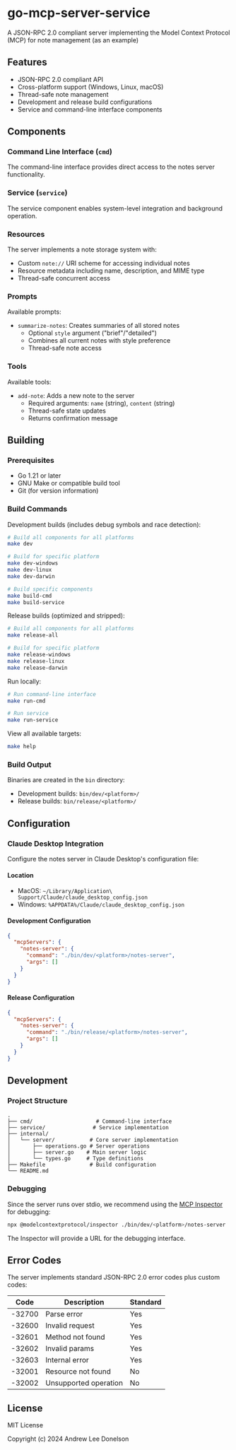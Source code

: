 # go-mcp-server-service
A JSON-RPC 2.0 compliant server implementing the Model Context Protocol (MCP) for note management (as an example)

## Features

- JSON-RPC 2.0 compliant API
- Cross-platform support (Windows, Linux, macOS)
- Thread-safe note management
- Development and release build configurations
- Service and command-line interface components

## Components

### Command Line Interface (`cmd`)

The command-line interface provides direct access to the notes server functionality.

### Service (`service`)

The service component enables system-level integration and background operation.

### Resources

The server implements a note storage system with:
- Custom `note://` URI scheme for accessing individual notes
- Resource metadata including name, description, and MIME type
- Thread-safe concurrent access

### Prompts

Available prompts:
- `summarize-notes`: Creates summaries of all stored notes
  - Optional `style` argument ("brief"/"detailed")
  - Combines all current notes with style preference
  - Thread-safe note access

### Tools

Available tools:
- `add-note`: Adds a new note to the server
  - Required arguments: `name` (string), `content` (string)
  - Thread-safe state updates
  - Returns confirmation message

## Building

### Prerequisites

- Go 1.21 or later
- GNU Make or compatible build tool
- Git (for version information)

### Build Commands

Development builds (includes debug symbols and race detection):
```bash
# Build all components for all platforms
make dev

# Build for specific platform
make dev-windows
make dev-linux
make dev-darwin

# Build specific components
make build-cmd
make build-service
```

Release builds (optimized and stripped):
```bash
# Build all components for all platforms
make release-all

# Build for specific platform
make release-windows
make release-linux
make release-darwin
```

Run locally:
```bash
# Run command-line interface
make run-cmd

# Run service
make run-service
```

View all available targets:
```bash
make help
```

### Build Output

Binaries are created in the `bin` directory:
- Development builds: `bin/dev/<platform>/`
- Release builds: `bin/release/<platform>/`

## Configuration

### Claude Desktop Integration

Configure the notes server in Claude Desktop's configuration file:

#### Location
- MacOS: `~/Library/Application\ Support/Claude/claude_desktop_config.json`
- Windows: `%APPDATA%/Claude/claude_desktop_config.json`

#### Development Configuration

```json
{
  "mcpServers": {
    "notes-server": {
      "command": "./bin/dev/<platform>/notes-server",
      "args": []
    }
  }
}
```

#### Release Configuration

```json
{
  "mcpServers": {
    "notes-server": {
      "command": "./bin/release/<platform>/notes-server",
      "args": []
    }
  }
}
```

## Development

### Project Structure

```
.
├── cmd/                    # Command-line interface
├── service/               # Service implementation
├── internal/
│   └── server/           # Core server implementation
│       ├── operations.go # Server operations
│       ├── server.go    # Main server logic
│       └── types.go     # Type definitions
├── Makefile              # Build configuration
└── README.md
```

### Debugging

Since the server runs over stdio, we recommend using the [MCP Inspector](https://github.com/modelcontextprotocol/inspector) for debugging:

```bash
npx @modelcontextprotocol/inspector ./bin/dev/<platform>/notes-server
```

The Inspector will provide a URL for the debugging interface.

## Error Codes

The server implements standard JSON-RPC 2.0 error codes plus custom codes:

| Code   | Description           | Standard |
| ------ | --------------------- | -------- |
| -32700 | Parse error           | Yes      |
| -32600 | Invalid request       | Yes      |
| -32601 | Method not found      | Yes      |
| -32602 | Invalid params        | Yes      |
| -32603 | Internal error        | Yes      |
| -32001 | Resource not found    | No       |
| -32002 | Unsupported operation | No       |

## License

MIT License

Copyright (c) 2024 Andrew Lee Donelson